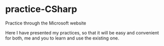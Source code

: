 # practice-CSharp
Practice through the Microsoft website

Here I have presented my practices, 
so that it will be easy and convenient for both, 
me and you to learn and use the existing one.
